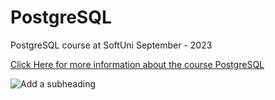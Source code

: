 # PostgreSQL
PostgreSQL course at SoftUni September - 2023

[Click Here for more information about the course PostgreSQL](https://softuni.bg/trainings/4244/postgresql-september-2023)

![Add a subheading](https://github.com/HristianBalevski/PostgreSQL/assets/114162692/61fc5e9a-0dfe-44ff-b18a-20da7a1d7625)
